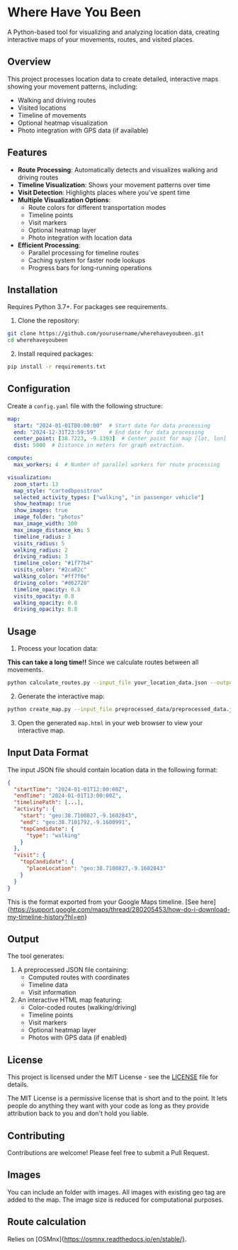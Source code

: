 # Where Have You Been

A Python-based tool for visualizing and analyzing location data, creating interactive maps of your movements, routes, and visited places.

## Overview

This project processes location data to create detailed, interactive maps showing your movement patterns, including:
- Walking and driving routes
- Visited locations
- Timeline of movements
- Optional heatmap visualization
- Photo integration with GPS data (if available)

## Features

- **Route Processing**: Automatically detects and visualizes walking and driving routes
- **Timeline Visualization**: Shows your movement patterns over time
- **Visit Detection**: Highlights places where you've spent time
- **Multiple Visualization Options**:
  - Route colors for different transportation modes
  - Timeline points
  - Visit markers
  - Optional heatmap layer
  - Photo integration with location data
- **Efficient Processing**:
  - Parallel processing for timeline routes
  - Caching system for faster node lookups
  - Progress bars for long-running operations




## Installation

Requires Python 3.7+. For packages see requirements.

1. Clone the repository:
```bash
git clone https://github.com/yourusername/wherehaveyoubeen.git
cd wherehaveyoubeen
```

2. Install required packages:
```bash
pip install -r requirements.txt
```

## Configuration

Create a `config.yaml` file with the following structure:

```yaml
map:
  start: "2024-01-01T00:00:00"  # Start date for data processing
  end: "2024-12-31T23:59:59"    # End date for data processing
  center_point: [38.7223, -9.1393]  # Center point for map [lat, lon]
  dist: 5000  # Distance in meters for graph extraction.

compute:
  max_workers: 4  # Number of parallel workers for route processing

visualization:
  zoom_start: 13
  map_style: "cartodbpositron"
  selected_activity_types: ["walking", "in passenger vehicle"]
  show_heatmap: true
  show_images: true
  image_folder: "photos"
  max_image_width: 300
  max_image_distance_km: 5
  timeline_radius: 3
  visits_radius: 5
  walking_radius: 2
  driving_radius: 3
  timeline_color: "#1f77b4"
  visits_color: "#2ca02c"
  walking_color: "#ff7f0e"
  driving_color: "#d62728"
  timeline_opacity: 0.8
  visits_opacity: 0.8
  walking_opacity: 0.8
  driving_opacity: 0.8
```

## Usage

1. Process your location data:

**This can take a long time!!** Since we calculate routes between all movements. 
```bash
python calculate_routes.py --input_file your_location_data.json --output_file preprocessed_data.json
```

2. Generate the interactive map:
```bash
python create_map.py --input_file preprocessed_data/preprocessed_data.json --output_file outputs/map.html
```

3. Open the generated `map.html` in your web browser to view your interactive map.

## Input Data Format

The input JSON file should contain location data in the following format:

```json
{
  "startTime": "2024-01-01T12:00:00Z",
  "endTime": "2024-01-01T13:00:00Z",
  "timelinePath": [...],
  "activity": {
    "start": "geo:38.7100827,-9.1602843",
    "end": "geo:38.7101792,-9.1600991",
    "topCandidate": {
      "type": "walking"
    }
  },
  "visit": {
    "topCandidate": {
      "placeLocation": "geo:38.7100827,-9.1602843"
    }
  }
}
```

This is the format exported from your Google Maps timeline. [See here]{https://support.google.com/maps/thread/280205453/how-do-i-download-my-timeline-history?hl=en}

## Output

The tool generates:
1. A preprocessed JSON file containing:
   - Computed routes with coordinates
   - Timeline data
   - Visit information
2. An interactive HTML map featuring:
   - Color-coded routes (walking/driving)
   - Timeline points
   - Visit markers
   - Optional heatmap layer
   - Photos with GPS data (if enabled)

## License

This project is licensed under the MIT License - see the [LICENSE](LICENSE) file for details.

The MIT License is a permissive license that is short and to the point. It lets people do anything they want with your code as long as they provide attribution back to you and don't hold you liable.

## Contributing

Contributions are welcome! Please feel free to submit a Pull Request.

## Images

You can include an folder with images. All images with existing geo tag are added to the map. The image size is reduced for computational purposes. 

## Route calculation

Relies on [OSMnx]{https://osmnx.readthedocs.io/en/stable/}. 



